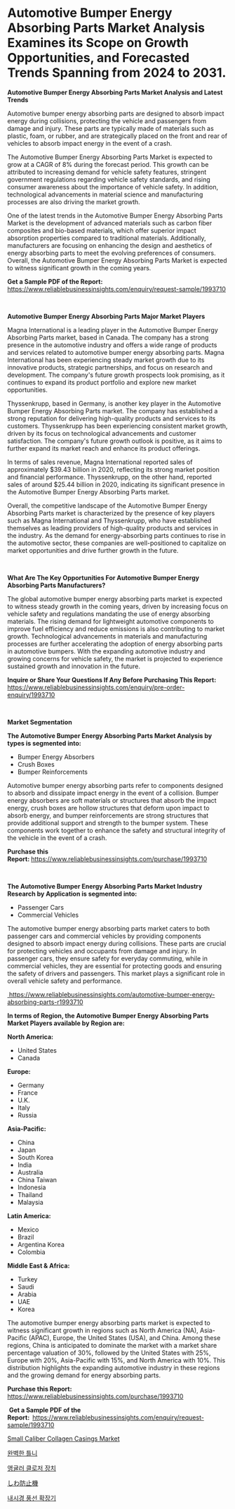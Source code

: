 <p><h1>Automotive Bumper Energy Absorbing Parts Market Analysis Examines its Scope on Growth Opportunities, and Forecasted Trends Spanning from 2024 to 2031.</h1></p><p><strong>Automotive Bumper Energy Absorbing Parts Market Analysis and Latest Trends</strong></p>
<p><p>Automotive bumper energy absorbing parts are designed to absorb impact energy during collisions, protecting the vehicle and passengers from damage and injury. These parts are typically made of materials such as plastic, foam, or rubber, and are strategically placed on the front and rear of vehicles to absorb impact energy in the event of a crash.</p><p>The Automotive Bumper Energy Absorbing Parts Market is expected to grow at a CAGR of 8% during the forecast period. This growth can be attributed to increasing demand for vehicle safety features, stringent government regulations regarding vehicle safety standards, and rising consumer awareness about the importance of vehicle safety. In addition, technological advancements in material science and manufacturing processes are also driving the market growth.</p><p>One of the latest trends in the Automotive Bumper Energy Absorbing Parts Market is the development of advanced materials such as carbon fiber composites and bio-based materials, which offer superior impact absorption properties compared to traditional materials. Additionally, manufacturers are focusing on enhancing the design and aesthetics of energy absorbing parts to meet the evolving preferences of consumers. Overall, the Automotive Bumper Energy Absorbing Parts Market is expected to witness significant growth in the coming years.</p></p>
<p><strong>Get a Sample PDF of the Report:&nbsp;</strong> <a href="https://www.reliablebusinessinsights.com/enquiry/request-sample/1993710">https://www.reliablebusinessinsights.com/enquiry/request-sample/1993710</a></p>
<p>&nbsp;</p>
<p><strong>Automotive Bumper Energy Absorbing Parts Major Market Players</strong></p>
<p><p>Magna International is a leading player in the Automotive Bumper Energy Absorbing Parts market, based in Canada. The company has a strong presence in the automotive industry and offers a wide range of products and services related to automotive bumper energy absorbing parts. Magna International has been experiencing steady market growth due to its innovative products, strategic partnerships, and focus on research and development. The company's future growth prospects look promising, as it continues to expand its product portfolio and explore new market opportunities.</p><p>Thyssenkrupp, based in Germany, is another key player in the Automotive Bumper Energy Absorbing Parts market. The company has established a strong reputation for delivering high-quality products and services to its customers. Thyssenkrupp has been experiencing consistent market growth, driven by its focus on technological advancements and customer satisfaction. The company's future growth outlook is positive, as it aims to further expand its market reach and enhance its product offerings.</p><p>In terms of sales revenue, Magna International reported sales of approximately $39.43 billion in 2020, reflecting its strong market position and financial performance. Thyssenkrupp, on the other hand, reported sales of around $25.44 billion in 2020, indicating its significant presence in the Automotive Bumper Energy Absorbing Parts market.</p><p>Overall, the competitive landscape of the Automotive Bumper Energy Absorbing Parts market is characterized by the presence of key players such as Magna International and Thyssenkrupp, who have established themselves as leading providers of high-quality products and services in the industry. As the demand for energy-absorbing parts continues to rise in the automotive sector, these companies are well-positioned to capitalize on market opportunities and drive further growth in the future.</p></p>
<p>&nbsp;</p>
<p><strong>What Are The Key Opportunities For Automotive Bumper Energy Absorbing Parts Manufacturers?</strong></p>
<p><p>The global automotive bumper energy absorbing parts market is expected to witness steady growth in the coming years, driven by increasing focus on vehicle safety and regulations mandating the use of energy absorbing materials. The rising demand for lightweight automotive components to improve fuel efficiency and reduce emissions is also contributing to market growth. Technological advancements in materials and manufacturing processes are further accelerating the adoption of energy absorbing parts in automotive bumpers. With the expanding automotive industry and growing concerns for vehicle safety, the market is projected to experience sustained growth and innovation in the future.</p></p>
<p><strong>Inquire or Share Your Questions If Any Before Purchasing This Report:</strong> <a href="https://www.reliablebusinessinsights.com/enquiry/pre-order-enquiry/1993710">https://www.reliablebusinessinsights.com/enquiry/pre-order-enquiry/1993710</a></p>
<p>&nbsp;</p>
<p><strong>Market Segmentation</strong></p>
<p><strong>The Automotive Bumper Energy Absorbing Parts Market Analysis by types is segmented into:</strong></p>
<p><ul><li>Bumper Energy Absorbers</li><li>Crush Boxes</li><li>Bumper Reinforcements</li></ul></p>
<p><p>Automotive bumper energy absorbing parts refer to components designed to absorb and dissipate impact energy in the event of a collision. Bumper energy absorbers are soft materials or structures that absorb the impact energy, crush boxes are hollow structures that deform upon impact to absorb energy, and bumper reinforcements are strong structures that provide additional support and strength to the bumper system. These components work together to enhance the safety and structural integrity of the vehicle in the event of a crash.</p></p>
<p><strong>Purchase this Report:&nbsp;</strong><a href="https://www.reliablebusinessinsights.com/purchase/1993710">https://www.reliablebusinessinsights.com/purchase/1993710</a></p>
<p>&nbsp;</p>
<p><strong>The Automotive Bumper Energy Absorbing Parts Market Industry Research by Application is segmented into:</strong></p>
<p><ul><li>Passenger Cars</li><li>Commercial Vehicles</li></ul></p>
<p><p>The automotive bumper energy absorbing parts market caters to both passenger cars and commercial vehicles by providing components designed to absorb impact energy during collisions. These parts are crucial for protecting vehicles and occupants from damage and injury. In passenger cars, they ensure safety for everyday commuting, while in commercial vehicles, they are essential for protecting goods and ensuring the safety of drivers and passengers. This market plays a significant role in overall vehicle safety and performance.</p></p>
<p><a href="https://www.reliablebusinessinsights.com/automotive-bumper-energy-absorbing-parts-r1993710">&nbsp;https://www.reliablebusinessinsights.com/automotive-bumper-energy-absorbing-parts-r1993710</a></p>
<p><strong>In terms of Region, the Automotive Bumper Energy Absorbing Parts Market Players available by Region are:</strong></p>
<p>
    <p> <strong> North America: </strong>
        <ul>
            <li>United States</li>
            <li>Canada</li>
        </ul>
        </p> 
    <p> <strong> Europe: </strong>
        <ul>
            <li>Germany</li>
            <li>France</li>
            <li>U.K.</li>
            <li>Italy</li>
            <li>Russia</li>
        </ul>
        </p> 
    <p> <strong> Asia-Pacific: </strong>
        <ul>
            <li>China</li>
            <li>Japan</li>
            <li>South Korea</li>
            <li>India</li>
            <li>Australia</li>
            <li>China Taiwan</li>
            <li>Indonesia</li>
            <li>Thailand</li>
            <li>Malaysia</li>
        </ul>
        </p> 
    <p> <strong> Latin America: </strong>
        <ul>
            <li>Mexico</li>
            <li>Brazil</li>
            <li>Argentina Korea</li>
            <li>Colombia</li>
        </ul>
        </p> 
    <p> <strong> Middle East & Africa: </strong>
        <ul>
            <li>Turkey</li>
            <li>Saudi</li>
            <li>Arabia</li>
            <li>UAE</li>
            <li>Korea</li>
        </ul>
    </p>
    </p>
<p><p>The automotive bumper energy absorbing parts market is expected to witness significant growth in regions such as North America (NA), Asia-Pacific (APAC), Europe, the United States (USA), and China. Among these regions, China is anticipated to dominate the market with a market share percentage valuation of 30%, followed by the United States with 25%, Europe with 20%, Asia-Pacific with 15%, and North America with 10%. This distribution highlights the expanding automotive industry in these regions and the growing demand for energy absorbing parts.</p></p>
<p><strong>Purchase this Report: </strong><a href="https://www.reliablebusinessinsights.com/purchase/1993710">https://www.reliablebusinessinsights.com/purchase/1993710</a></p>
<p>&nbsp;<strong>Get a Sample PDF of the Report:&nbsp;&nbsp;</strong><a href="https://www.reliablebusinessinsights.com/enquiry/request-sample/1993710">https://www.reliablebusinessinsights.com/enquiry/request-sample/1993710</a></p>
<p><strong></strong></p>
<p><p><a href="https://issuu.com/reportprime-2/docs/small-caliber-collagen-casings-market-size-2030.pp">Small Caliber Collagen Casings Market</a></p><p><a href="https://medium.com/@audrinaxcode_20218/%EA%B8%80%EB%A1%9C%EB%B2%8C-%EC%99%84%EC%A0%84-%EC%9E%87%EB%AA%B8-%EC%B9%98%EC%95%84-%EC%8B%9C%EC%9E%A5-%EA%B7%9C%EB%AA%A8-%EB%B0%8F-%EC%A0%90%EC%9C%A0%EC%9C%A8-%EB%B6%84%EC%84%9D-%EC%A0%9C%ED%92%88-%EC%9C%A0%ED%98%95-%EC%9D%91%EC%9A%A9-%EB%B6%84%EC%95%BC-%EC%A7%80%EC%97%AD%EB%B3%84-%EC%98%88%EC%B8%A1-2024-2031-e2094cd23eea">완벽한 틀니</a></p><p><a href="https://github.com/vs019sa3m8x/Market-Research-Report-List-2/blob/main/7263131125542.md">앵귤러 클로저 장치</a></p><p><a href="https://github.com/ycmtqqhvk3273/Market-Research-Report-List-2/blob/main/7083608116804.md">しわ防止機</a></p><p><a href="https://github.com/Madalyell456456/Market-Research-Report-List-2/blob/main/9862224125543.md">내시경 풍선 확장기</a></p></p>